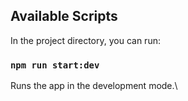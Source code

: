 ## Available Scripts

In the project directory, you can run:

### `npm run start:dev`

Runs the app in the development mode.\
